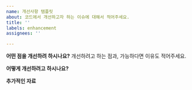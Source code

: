 ```yaml
---
name: 개선사항 템플릿
about: 코드에서 개선하고자 하는 이슈에 대해서 적어주세요.
title: ''
labels: enhancement
assignees: ''

---
```


**어떤 점을 개선하려 하시나요?**
개선하려고 하는 점과, 가능하다면 이유도 적어주세요.

**어떻게 개선하려고 하시나요?**

**추가적인 자료**
